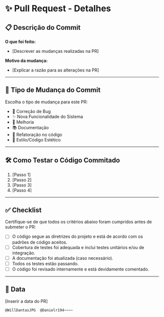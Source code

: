 # ✨ Pull Request - Detalhes

## 📋 Descrição do Commit
<!-- Descreva com clareza e precisão as alterações feitas no commit. O que motivou a mudança? Qual problema ou necessidade que está sendo resolvido? -->
**O que foi feito:**

- [Descrever as mudanças realizadas na PR]

**Motivo da mudança:**

- [Explicar a razão para as alterações na PR]

---

## 🐛 Tipo de Mudança do Commit
Escolha o tipo de mudança para este PR:
- 🐞 Correção de Bug
- ✨ Nova Funcionalidade do Sistema
- 📝 Melhoria
- 📚 Documentação
- 🔄 Refatoração no código
- 🎨 Estilo/Código Estético

---

## 🛠 Como Testar o Código Commitado
<!-- Detalhe os passos para garantir que suas mudanças funcionam como esperado. Certifique-se de que seja fácil reproduzir. -->
1. [Passo 1]
2. [Passo 2]
3. [Passo 3]
4. [Passo 4]

---

## ✅ Checklist
Certifique-se de que todos os critérios abaixo foram cumpridos antes de submeter o PR:
- [ ] O código segue as diretrizes do projeto e está de acordo com os padrões de código aceitos.
- [ ] Cobertura de testes foi adequada e inclui testes unitários e/ou de integração.
- [ ] A documentação foi atualizada (caso necessário).
- [ ] Todos os testes estão passando.
- [ ] O código foi revisado internamente e está devidamente comentado.

---

## 📅 Data
[Inserir a data do PR]

~~~~📝 Revisores da PR
@WillDantasJPG  @Danielr194~~~~



